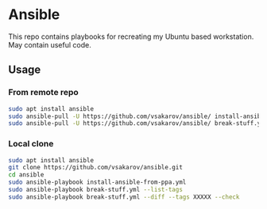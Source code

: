 # Ansible

This repo contains playbooks for recreating my Ubuntu based workstation. May contain useful code.

## Usage

### From remote repo
```bash
sudo apt install ansible
sudo ansible-pull -U https://github.com/vsakarov/ansible/ install-ansible-from-ppa.yml
sudo ansible-pull -U https://github.com/vsakarov/ansible/ break-stuff.yml --tags XXXXX --check
```

### Local clone
```bash
sudo apt install ansible
git clone https://github.com/vsakarov/ansible.git
cd ansible
sudo ansible-playbook install-ansible-from-ppa.yml
sudo ansible-playbook break-stuff.yml --list-tags
sudo ansible-playbook break-stuff.yml --diff --tags XXXXX --check
```
